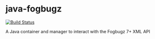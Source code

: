 java-fogbugz
============

[![Build Status](https://travis-ci.org/paylogic/java-fogbugz.png?branch=master)](https://travis-ci.org/paylogic/java-fogbugz)

A Java container and manager to interact with the Fogbugz 7+ XML API
